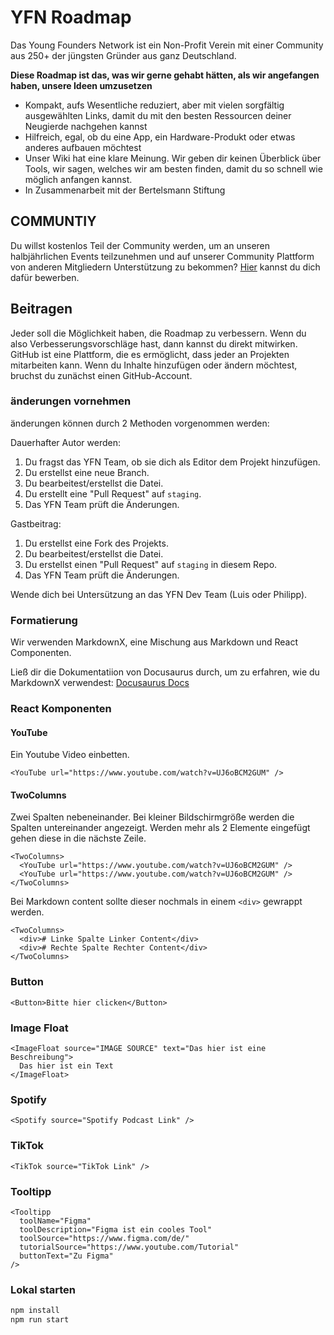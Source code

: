 # YFN Roadmap

Das Young Founders Network ist ein Non-Profit Verein mit einer Community aus 250+ der jüngsten Gründer aus ganz Deutschland.

**Diese Roadmap ist das, was wir gerne gehabt hätten, als wir angefangen haben, unsere Ideen umzusetzen**

- Kompakt, aufs Wesentliche reduziert, aber mit vielen sorgfältig ausgewählten Links, damit du mit den besten Ressourcen deiner Neugierde nachgehen kannst
- Hilfreich, egal, ob du eine App, ein Hardware-Produkt oder etwas anderes aufbauen möchtest
- Unser Wiki hat eine klare Meinung. Wir geben dir keinen Überblick über Tools, wir sagen, welches wir am besten finden, damit du so schnell wie möglich anfangen kannst.
- In Zusammenarbeit mit der Bertelsmann Stiftung

## COMMUNTIY

Du willst kostenlos Teil der Community werden, um an unseren halbjährlichen Events teilzunehmen und auf unserer
Community Plattform von anderen Mitgliedern Unterstützung zu bekommen? [Hier](https://youngfounders.network/become-member) kannst du dich dafür bewerben.

## Beitragen

Jeder soll die Möglichkeit haben, die Roadmap zu verbessern. Wenn du also Verbesserungsvorschläge hast, dann kannst du direkt mitwirken. GitHub ist eine Plattform, die es ermöglicht, dass jeder an Projekten mitarbeiten kann. Wenn du Inhalte hinzufügen oder ändern möchtest, bruchst du zunächst einen GitHub-Account.

### änderungen vornehmen

änderungen können durch 2 Methoden vorgenommen werden:

Dauerhafter Autor werden:

1. Du fragst das YFN Team, ob sie dich als Editor dem Projekt hinzufügen.
2. Du erstellst eine neue Branch.
3. Du bearbeitest/erstellst die Datei.
4. Du erstellt eine "Pull Request" auf `staging`.
5. Das YFN Team prüft die Änderungen.

Gastbeitrag:

1. Du erstellst eine Fork des Projekts.
2. Du bearbeitest/erstellst die Datei.
3. Du erstellst einen "Pull Request" auf `staging` in diesem Repo.
4. Das YFN Team prüft die Änderungen.

Wende dich bei Untersützung an das YFN Dev Team (Luis oder Philipp).

### Formatierung

Wir verwenden MarkdownX, eine Mischung aus Markdown und React Componenten.

Ließ dir die Dokumentatiion von Docusaurus durch, um zu erfahren, wie du MarkdownX verwendest: [Docusaurus Docs](https://docusaurus.io/docs/markdown-features)

### React Komponenten

#### YouTube

Ein Youtube Video einbetten.

```mdx
<YouTube url="https://www.youtube.com/watch?v=UJ6oBCM2GUM" />
```

#### TwoColumns

Zwei Spalten nebeneinander. Bei kleiner Bildschirmgröße werden die Spalten untereinander angezeigt.
Werden mehr als 2 Elemente eingefügt gehen diese in die nächste Zeile.

```mdx
<TwoColumns>
  <YouTube url="https://www.youtube.com/watch?v=UJ6oBCM2GUM" />
  <YouTube url="https://www.youtube.com/watch?v=UJ6oBCM2GUM" />
</TwoColumns>
```

Bei Markdown content sollte dieser nochmals in einem `<div>` gewrappt werden.

```mdx
<TwoColumns>
  <div># Linke Spalte Linker Content</div>
  <div># Rechte Spalte Rechter Content</div>
</TwoColumns>
```

### Button

```mdx
<Button>Bitte hier clicken</Button>
```

### Image Float

```mdx
<ImageFloat source="IMAGE SOURCE" text="Das hier ist eine Beschreibung">
  Das hier ist ein Text
</ImageFloat>
```

### Spotify

```mdx
<Spotify source="Spotify Podcast Link" />
```

### TikTok

```mdx
<TikTok source="TikTok Link" />
```

### Tooltipp

```mdx
<Tooltipp
  toolName="Figma"
  toolDescription="Figma ist ein cooles Tool"
  toolSource="https://www.figma.com/de/"
  tutorialSource="https://www.youtube.com/Tutorial"
  buttonText="Zu Figma"
/>
```

### Lokal starten

```bash
npm install
npm run start
```
